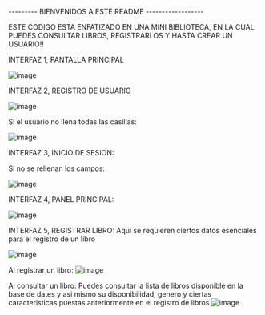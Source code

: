 --------- BIENVENIDOS A ESTE README ------------------

ESTE CODIGO ESTA ENFATIZADO EN UNA MINI BIBLIOTECA, EN LA CUAL PUEDES CONSULTAR LIBROS, REGISTRARLOS Y HASTA CREAR UN USUARIO!!

INTERFAZ 1, PANTALLA PRINCIPAL

![image](https://github.com/user-attachments/assets/9f3057e0-fa7f-4c00-b759-74c6dff73000)


INTERFAZ 2, REGISTRO DE USUARIO

![image](https://github.com/user-attachments/assets/256f892d-31fe-416a-a01f-a41402490a3a)

Si el usuario no llena todas las casillas:

![image](https://github.com/user-attachments/assets/2739e84f-e47e-4815-a3f5-719f7ae7e535)


INTERFAZ 3, INICIO DE SESION:

Si no se rellenan los campos:

![image](https://github.com/user-attachments/assets/9b5842c2-40ed-4eef-9749-53a00abb3ffe)

INTERFAZ 4, PANEL PRINCIPAL:

![image](https://github.com/user-attachments/assets/05d5b464-8c52-41a1-9a5d-4ff7cd5edf92)

INTERFAZ 5, REGISTRAR LIBRO:
Aqui se requieren ciertos datos esenciales para el registro de un libro

![image](https://github.com/user-attachments/assets/8572cab6-8f0f-45b1-8dbd-60852d6b5955)

Al registrar un libro:
![image](https://github.com/user-attachments/assets/16b338ef-4dc7-4241-83db-31cbe53a209a)

Al consultar un libro:
Puedes consultar la lista de libros disponible en la base de dates y asi mismo su disponibilidad, genero y ciertas caracteristicas puestas anteriormente en el registro de libros
![image](https://github.com/user-attachments/assets/17cbe58c-001d-4e2b-8371-e92e70619a89)








